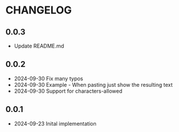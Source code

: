 # CHANGELOG

## 0.0.3

* Update README.md

## 0.0.2

* 2024-09-30 Fix many typos
* 2024-09-30 Example - When pasting just show the resulting text
* 2024-09-30 Support for characters-allowed

## 0.0.1

* 2024-09-23 Inital implementation
